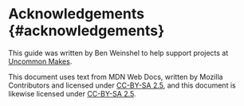 # Acknowledgements {#acknowledgements}

This guide was written by Ben Weinshel to help support projects at [Uncommon Makes](https://make.uncommonhacks.com).

This document uses text from MDN Web Docs, written by Mozilla Contributors and licensed under [CC-BY-SA 2.5](http://creativecommons.org/licenses/by-sa/2.5/), and this document is likewise licensed under [CC-BY-SA 2.5](http://creativecommons.org/licenses/by-sa/2.5/).

